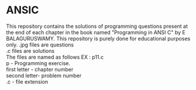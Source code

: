 # ANSIC
This repository contains the solutions of programming questions present at the end of each chapter in the book named "Programming in ANSI C" by E BALAGURUSWAMY. 
This repository is purely done for educational purposes only.
.jpg files are questions<br/>
.c files are solutions<br/>
The files are named as follows
EX : p11.c<br/>
p - Programming exercise.<br/>
first letter - chapter number<br/>
second letter- problem number<br/>
.c - file extension
